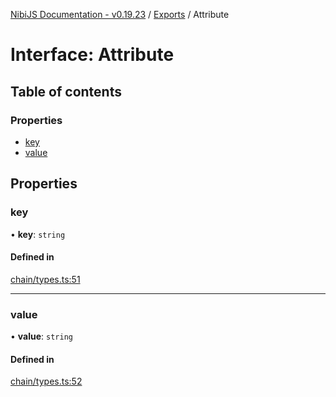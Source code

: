 [NibiJS Documentation - v0.19.23](../intro.md) / [Exports](../modules.md) / Attribute

# Interface: Attribute

## Table of contents

### Properties

- [key](Attribute.md#key)
- [value](Attribute.md#value)

## Properties

### key

• **key**: `string`

#### Defined in

[chain/types.ts:51](https://github.com/NibiruChain/ts-sdk/blob/b2fc1dc/packages/nibijs/src/chain/types.ts#L51)

___

### value

• **value**: `string`

#### Defined in

[chain/types.ts:52](https://github.com/NibiruChain/ts-sdk/blob/b2fc1dc/packages/nibijs/src/chain/types.ts#L52)
